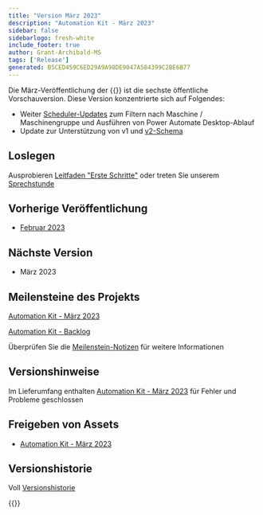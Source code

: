 ```yaml
---
title: "Version März 2023"
description: "Automation Kit - März 2023"
sidebar: false
sidebarlogo: fresh-white
include_footer: true
author: Grant-Archibald-MS
tags: ['Release']
generated: B5CED459C6ED29A9A98DE9047A584399C2BE6B77
---
```


Die März-Veröffentlichung der {{<product-name>}} ist die sechste öffentliche Vorschauversion. Diese Version konzentrierte sich auf Folgendes:

- Weiter [Scheduler-Updates](/de/features/scheduler) zum Filtern nach Maschine / Maschinengruppe und Ausführen von Power Automate Desktop-Ablauf
- Update zur Unterstützung von v1 und [v2-Schema](https://learn.microsoft.com/en-us/power-automate/desktop-flows/schema)

## Loslegen

Ausprobieren [Leitfaden "Erste Schritte"](/de/get-started) oder treten Sie unserem [Sprechstunde](/de/office-hours)

## Vorherige Veröffentlichung

- [Februar 2023](/de/releases/february-2023)

## Nächste Version

- März 2023

## Meilensteine des Projekts

[Automation Kit - März 2023](https://github.com/orgs/microsoft/projects/486/views/10)

[Automation Kit - Backlog](https://github.com/orgs/microsoft/projects/486/views/1)

Überprüfen Sie die [Meilenstein-Notizen](/de/releases/milestones) für weitere Informationen

## Versionshinweise

Im Lieferumfang enthalten [Automation Kit - März 2023](https://github.com/microsoft/powercat-automation-kit/releases/tag/AutomationKit-March2023) für Fehler und Probleme geschlossen

## Freigeben von Assets

- [Automation Kit - März 2023](https://github.com/microsoft/powercat-automation-kit/releases/tag/AutomationKit-March2023)

## Versionshistorie

Voll [Versionshistorie](/de/releases)

{{<questions name="/content/de/releases/march-2023.json" completed="Vielen Dank für Ihr Feedback" showNavigationButtons="false" locale="de">}}
